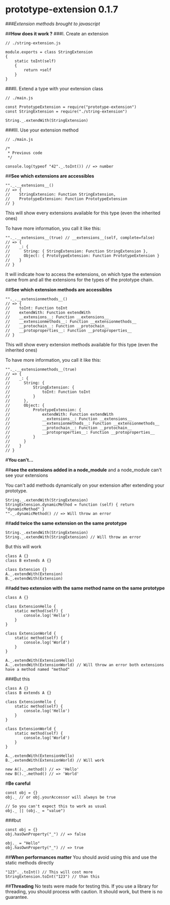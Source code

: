 **prototype-extension** 0.1.7
=================
###_Extension methods brought to javascript_


##**How does it work ?**
###I. Create an extension
```
// ./string-extension.js

module.exports = class StringExtension
{
    static toInt(self)
    {
        return +self
    }
}
```
###II. Extend a type with your extension class
```
// ./main.js

const PrototypeExtension = require("prototype-extension")
const StringExtension = require("./string-extension")

String._.extendWith(StringExtension)
```

###III. Use your extension method
```
// ./main.js

/*
 * Previous code
 */

console.log(typeof "42"._.toInt()) // => number
```

##**See which extensions are accessibles**
```
""._.__extensions__()
// => {
//    StringExtension: Function StringExtension,
//    PrototypeExtension: Function PrototypeExtension
// }
```
This will show every extensions available for this type (even the inherited ones)

To have more information, you call it like this:
```
""._.__extensions__(true) // __extensions__(self, complete=false)
// => {
//    _: {
//      String: { StringExtension: Function StringExtension },
//      Object: { PrototypeExtension: Function PrototypeExtension }
//    }
// }
```
It will indicate how to access the extensions, on which type the extension came from and all the extensions for the types of the prototype chain.

##**See which extension methods are accessibles**
```
""._.__extensionmethods__()
// => {
//    toInt: Function toInt
//    extendWith: Function extendWith
//    __extensions__: Function __extensions__
//    __extensionmethods__: Function __extensionmethods__
//    __protochain__: Function __protochain__
//    __protoproperties__: Function __protoproperties__
// }
```
This will show every extension methods available for this type (even the inherited ones)

To have more information, you call it like this:
```
""._.__extensionmethods__(true)
// => {
//    _: {
//      String: {
//          StringExtension: {
//              toInt: Function toInt
//          }
//      },
//      Object: {
//          PrototypeExtension: {
//              extendWith: Function extendWith
//              __extensions__: Function __extensions__
//              __extensionmethods__: Function __extensionmethods__
//              __protochain__: Function __protochain__
//              __protoproperties__: Function __protoproperties__
//          }
//      }
//    }
// }
```

#**You can't...**

##**see the extensions added in a node_module**
and a node\_module can't see your extensions

You can't add methods dynamically on your extension after extending your prototype.
```
String._.extendWith(StringExtension)
StringExtension.dynamicMethod = function (self) { return "dynamicMethod" }
""._.dynamicMethod() // => Will throw an error
```

##**add twice the same extension on the same prototype**
```
String._.extendWith(StringExtension)
String._.extendWith(StringExtension) // Will throw an error
```

But this will work
```
class A {}
class B extends A {}

class Extension {}
A._.extendWith(Extension)
B._.extendWith(Extension)
```

##**add two extension with the same method name on the same prototype**
```
class A {}

class ExtensionHello {
    static method(self) {
        console.log('Hello')
    }
}

class ExtensionWorld {
    static method(self) {
        console.log('World')
    }
}

A._.extendWith(ExtensionHello)
A._.extendWith(ExtensionWorld) // Will throw an error both extensions have a method named "method"
```

###But this
```
class A {}
class B extends A {}

class ExtensionHello {
    static method(self) {
        console.log('Hello')
    }
}

class ExtensionWorld {
    static method(self) {
        console.log('World')
    }
}

A._.extendWith(ExtensionHello)
B._.extendWith(ExtensionWorld) // Will work

new A()._.method() // => 'Hello'
new B()._.method() // => 'World'
```

#**Be careful**
```
const obj = {}
obj._ // or obj.yourAccessor will always be true

// So you can't expect this to work as usual
obj._ || (obj._ = "value")
```

###but
```
const obj = {}
obj.hasOwnProperty("_") // => false

obj._ = "Hello"
obj.hasOwnProperty("_") // => true
```

##**When performances matter**
You should avoid using this and use the static methods directly
```
"123"._.toInt() // This will cost more
StringExtension.toInt("123") // than this
```

##**Threading**
No tests were made for testing this.
If you use a library for threading, you should process with caution.
It should work, but there is no guarantee.
